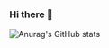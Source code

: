 ### Hi there 👋

![Anurag's GitHub stats](https://github-readme-stats.vercel.app/api?username=GianMariaRicciolini&show_icons=true&hide=contribs,prs&cache_seconds=86400&title_color=9B5A48&text_color=10171F&icon_color=36471D&bg_color=99B088)
